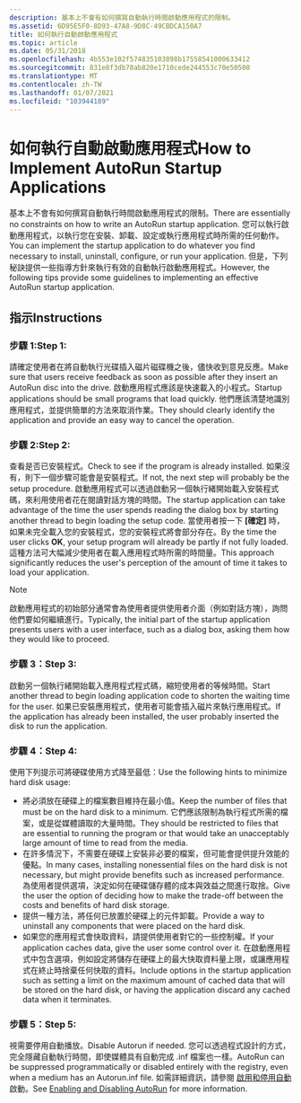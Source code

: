 ```yaml
---
description: 基本上不會有如何撰寫自動執行時間啟動應用程式的限制。
ms.assetid: 6D95E5F0-8D93-47A8-9D8C-49CBDCA150A7
title: 如何執行自動啟動應用程式
ms.topic: article
ms.date: 05/31/2018
ms.openlocfilehash: 4b553e102f574835103898b17558541000633412
ms.sourcegitcommit: 831e8f3db78ab820e1710cede244553c70e50500
ms.translationtype: MT
ms.contentlocale: zh-TW
ms.lasthandoff: 01/07/2021
ms.locfileid: "103944189"
---
```

# <a name="how-to-implement-autorun-startup-applications"></a><span data-ttu-id="e9512-103">如何執行自動啟動應用程式</span><span class="sxs-lookup"><span data-stu-id="e9512-103">How to Implement AutoRun Startup Applications</span></span>

<span data-ttu-id="e9512-104">基本上不會有如何撰寫自動執行時間啟動應用程式的限制。</span><span class="sxs-lookup"><span data-stu-id="e9512-104">There are essentially no constraints on how to write an AutoRun startup application.</span></span> <span data-ttu-id="e9512-105">您可以執行啟動應用程式，以執行您在安裝、卸載、設定或執行應用程式時所需的任何動作。</span><span class="sxs-lookup"><span data-stu-id="e9512-105">You can implement the startup application to do whatever you find necessary to install, uninstall, configure, or run your application.</span></span> <span data-ttu-id="e9512-106">但是，下列秘訣提供一些指導方針來執行有效的自動執行啟動應用程式。</span><span class="sxs-lookup"><span data-stu-id="e9512-106">However, the following tips provide some guidelines to implementing an effective AutoRun startup application.</span></span>

## <a name="instructions"></a><span data-ttu-id="e9512-107">指示</span><span class="sxs-lookup"><span data-stu-id="e9512-107">Instructions</span></span>

### <a name="step-1"></a><span data-ttu-id="e9512-108">步驟 1:</span><span class="sxs-lookup"><span data-stu-id="e9512-108">Step 1:</span></span>

<span data-ttu-id="e9512-109">請確定使用者在將自動執行光碟插入磁片磁碟機之後，儘快收到意見反應。</span><span class="sxs-lookup"><span data-stu-id="e9512-109">Make sure that users receive feedback as soon as possible after they insert an AutoRun disc into the drive.</span></span> <span data-ttu-id="e9512-110">啟動應用程式應該是快速載入的小程式。</span><span class="sxs-lookup"><span data-stu-id="e9512-110">Startup applications should be small programs that load quickly.</span></span> <span data-ttu-id="e9512-111">他們應該清楚地識別應用程式，並提供簡單的方法來取消作業。</span><span class="sxs-lookup"><span data-stu-id="e9512-111">They should clearly identify the application and provide an easy way to cancel the operation.</span></span>

### <a name="step-2"></a><span data-ttu-id="e9512-112">步驟 2:</span><span class="sxs-lookup"><span data-stu-id="e9512-112">Step 2:</span></span>

<span data-ttu-id="e9512-113">查看是否已安裝程式。</span><span class="sxs-lookup"><span data-stu-id="e9512-113">Check to see if the program is already installed.</span></span> <span data-ttu-id="e9512-114">如果沒有，則下一個步驟可能會是安裝程式。</span><span class="sxs-lookup"><span data-stu-id="e9512-114">If not, the next step will probably be the setup procedure.</span></span> <span data-ttu-id="e9512-115">啟動應用程式可以透過啟動另一個執行緒開始載入安裝程式碼，來利用使用者花在閱讀對話方塊的時間。</span><span class="sxs-lookup"><span data-stu-id="e9512-115">The startup application can take advantage of the time the user spends reading the dialog box by starting another thread to begin loading the setup code.</span></span> <span data-ttu-id="e9512-116">當使用者按一下 **[確定]** 時，如果未完全載入您的安裝程式，您的安裝程式將會部分存在。</span><span class="sxs-lookup"><span data-stu-id="e9512-116">By the time the user clicks **OK**, your setup program will already be partly if not fully loaded.</span></span> <span data-ttu-id="e9512-117">這種方法可大幅減少使用者在載入應用程式時所需的時間量。</span><span class="sxs-lookup"><span data-stu-id="e9512-117">This approach significantly reduces the user's perception of the amount of time it takes to load your application.</span></span>

> [!Note]  
> <span data-ttu-id="e9512-118">啟動應用程式的初始部分通常會為使用者提供使用者介面（例如對話方塊），詢問他們要如何繼續進行。</span><span class="sxs-lookup"><span data-stu-id="e9512-118">Typically, the initial part of the startup application presents users with a user interface, such as a dialog box, asking them how they would like to proceed.</span></span>

 

### <a name="step-3"></a><span data-ttu-id="e9512-119">步驟 3：</span><span class="sxs-lookup"><span data-stu-id="e9512-119">Step 3:</span></span>

<span data-ttu-id="e9512-120">啟動另一個執行緒開始載入應用程式程式碼，縮短使用者的等候時間。</span><span class="sxs-lookup"><span data-stu-id="e9512-120">Start another thread to begin loading application code to shorten the waiting time for the user.</span></span> <span data-ttu-id="e9512-121">如果已安裝應用程式，使用者可能會插入磁片來執行應用程式。</span><span class="sxs-lookup"><span data-stu-id="e9512-121">If the application has already been installed, the user probably inserted the disk to run the application.</span></span>

### <a name="step-4"></a><span data-ttu-id="e9512-122">步驟 4：</span><span class="sxs-lookup"><span data-stu-id="e9512-122">Step 4:</span></span>

<span data-ttu-id="e9512-123">使用下列提示可將硬碟使用方式降至最低：</span><span class="sxs-lookup"><span data-stu-id="e9512-123">Use the following hints to minimize hard disk usage:</span></span>

-   <span data-ttu-id="e9512-124">將必須放在硬碟上的檔案數目維持在最小值。</span><span class="sxs-lookup"><span data-stu-id="e9512-124">Keep the number of files that must be on the hard disk to a minimum.</span></span> <span data-ttu-id="e9512-125">它們應該限制為執行程式所需的檔案，或是從媒體讀取的大量時間。</span><span class="sxs-lookup"><span data-stu-id="e9512-125">They should be restricted to files that are essential to running the program or that would take an unacceptably large amount of time to read from the media.</span></span>
-   <span data-ttu-id="e9512-126">在許多情況下，不需要在硬碟上安裝非必要的檔案，但可能會提供提升效能的優點。</span><span class="sxs-lookup"><span data-stu-id="e9512-126">In many cases, installing nonessential files on the hard disk is not necessary, but might provide benefits such as increased performance.</span></span> <span data-ttu-id="e9512-127">為使用者提供選項，決定如何在硬碟儲存體的成本與效益之間進行取捨。</span><span class="sxs-lookup"><span data-stu-id="e9512-127">Give the user the option of deciding how to make the trade-off between the costs and benefits of hard disk storage.</span></span>
-   <span data-ttu-id="e9512-128">提供一種方法，將任何已放置於硬碟上的元件卸載。</span><span class="sxs-lookup"><span data-stu-id="e9512-128">Provide a way to uninstall any components that were placed on the hard disk.</span></span>
-   <span data-ttu-id="e9512-129">如果您的應用程式會快取資料，請提供使用者對它的一些控制權。</span><span class="sxs-lookup"><span data-stu-id="e9512-129">If your application caches data, give the user some control over it.</span></span> <span data-ttu-id="e9512-130">在啟動應用程式中包含選項，例如設定將儲存在硬碟上的最大快取資料量上限，或讓應用程式在終止時捨棄任何快取的資料。</span><span class="sxs-lookup"><span data-stu-id="e9512-130">Include options in the startup application such as setting a limit on the maximum amount of cached data that will be stored on the hard disk, or having the application discard any cached data when it terminates.</span></span>

### <a name="step-5"></a><span data-ttu-id="e9512-131">步驟 5：</span><span class="sxs-lookup"><span data-stu-id="e9512-131">Step 5:</span></span>

<span data-ttu-id="e9512-132">視需要停用自動播放。</span><span class="sxs-lookup"><span data-stu-id="e9512-132">Disable Autorun if needed.</span></span> <span data-ttu-id="e9512-133">您可以透過程式設計的方式，完全隱藏自動執行時間，即使媒體具有自動完成 .inf 檔案也一樣。</span><span class="sxs-lookup"><span data-stu-id="e9512-133">AutoRun can be suppressed programmatically or disabled entirely with the registry, even when a medium has an Autorun.inf file.</span></span> <span data-ttu-id="e9512-134">如需詳細資訊，請參閱 [啟用和停用自動](autoplay-reg.md) 啟動。</span><span class="sxs-lookup"><span data-stu-id="e9512-134">See [Enabling and Disabling AutoRun](autoplay-reg.md) for more information.</span></span>

 

 



